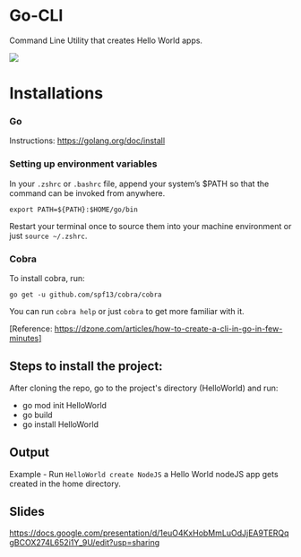 # Go-CLI
Command Line Utility that creates Hello World apps.


<img src="https://ordina-jworks.github.io/img/make-your-own-cli-with-golang-and-cobra/banner.jpg" />

# Installations

       
### Go 
Instructions: https://golang.org/doc/install

### Setting up environment variables

In your `.zshrc` or `.bashrc` file, append your system’s $PATH so that the command can be invoked from anywhere.

`export PATH=${PATH}:$HOME/go/bin`

Restart your terminal once to source them into your machine environment or just `source ~/.zshrc`.


### Cobra
To install cobra, run: 

`go get -u github.com/spf13/cobra/cobra`

You can run `cobra help` or just `cobra` to get more familiar with it.


[Reference: https://dzone.com/articles/how-to-create-a-cli-in-go-in-few-minutes]





## Steps to install the project:

After cloning the repo, go to the project's directory (HelloWorld) and run:

- go mod init HelloWorld
- go build
- go install HelloWorld


## Output

Example - 
Run `HelloWorld create NodeJS` a Hello World nodeJS app gets created in the home directory.



## Slides
https://docs.google.com/presentation/d/1euO4KxHobMmLuOdJjEA9TERQqgBCOX274L652i1Y_9U/edit?usp=sharing
